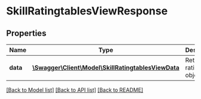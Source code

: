 # SkillRatingtablesViewResponse

## Properties
Name | Type | Description | Notes
------------ | ------------- | ------------- | -------------
**data** | [**\Swagger\Client\Model\SkillRatingtablesViewData**](SkillRatingtablesViewData.md) | Return rating scale object | 

[[Back to Model list]](../README.md#documentation-for-models) [[Back to API list]](../README.md#documentation-for-api-endpoints) [[Back to README]](../README.md)


